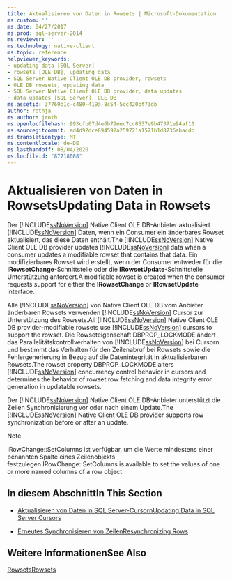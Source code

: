 ```yaml
---
title: Aktualisieren von Daten in Rowsets | Microsoft-Dokumentation
ms.custom: ''
ms.date: 04/27/2017
ms.prod: sql-server-2014
ms.reviewer: ''
ms.technology: native-client
ms.topic: reference
helpviewer_keywords:
- updating data [SQL Server]
- rowsets [OLE DB], updating data
- SQL Server Native Client OLE DB provider, rowsets
- OLE DB rowsets, updating data
- SQL Server Native Client OLE DB provider, data updates
- data updates [SQL Server], OLE DB
ms.assetid: 37769b1c-c480-419a-8c54-5cc420bf73db
author: rothja
ms.author: jroth
ms.openlocfilehash: 993cfb67d4e6b72eec7cc0537e9b47371e94af10
ms.sourcegitcommit: ad4d92dce894592a259721a1571b1d8736abacdb
ms.translationtype: MT
ms.contentlocale: de-DE
ms.lasthandoff: 08/04/2020
ms.locfileid: "87718088"
---
```

# <a name="updating-data-in-rowsets"></a><span data-ttu-id="14b94-102">Aktualisieren von Daten in Rowsets</span><span class="sxs-lookup"><span data-stu-id="14b94-102">Updating Data in Rowsets</span></span>
  <span data-ttu-id="14b94-103">Der [!INCLUDE[ssNoVersion](../../includes/ssnoversion-md.md)] Native Client OLE DB-Anbieter aktualisiert [!INCLUDE[ssNoVersion](../../includes/ssnoversion-md.md)] Daten, wenn ein Consumer ein änderbares Rowset aktualisiert, das diese Daten enthält.</span><span class="sxs-lookup"><span data-stu-id="14b94-103">The [!INCLUDE[ssNoVersion](../../includes/ssnoversion-md.md)] Native Client OLE DB provider updates [!INCLUDE[ssNoVersion](../../includes/ssnoversion-md.md)] data when a consumer updates a modifiable rowset that contains that data.</span></span> <span data-ttu-id="14b94-104">Ein modifizierbares Rowset wird erstellt, wenn der Consumer entweder für die **IRowsetChange**-Schnittstelle oder die **IRowsetUpdate**-Schnittstelle Unterstützung anfordert.</span><span class="sxs-lookup"><span data-stu-id="14b94-104">A modifiable rowset is created when the consumer requests support for either the **IRowsetChange** or **IRowsetUpdate** interface.</span></span>  
  
 <span data-ttu-id="14b94-105">Alle [!INCLUDE[ssNoVersion](../../includes/ssnoversion-md.md)] von Native Client OLE DB vom Anbieter änderbaren Rowsets verwenden [!INCLUDE[ssNoVersion](../../includes/ssnoversion-md.md)] Cursor zur Unterstützung des Rowsets.</span><span class="sxs-lookup"><span data-stu-id="14b94-105">All [!INCLUDE[ssNoVersion](../../includes/ssnoversion-md.md)] Native Client OLE DB provider-modifiable rowsets use [!INCLUDE[ssNoVersion](../../includes/ssnoversion-md.md)] cursors to support the rowset.</span></span> <span data-ttu-id="14b94-106">Die Rowseteigenschaft DBPROP_LOCKMODE ändert das Parallelitätskontrollverhalten von [!INCLUDE[ssNoVersion](../../includes/ssnoversion-md.md)] bei Cursorn und bestimmt das Verhalten für den Zeilenabruf bei Rowsets sowie die Fehlergenerierung in Bezug auf die Datenintegrität in aktualisierbaren Rowsets.</span><span class="sxs-lookup"><span data-stu-id="14b94-106">The rowset property DBPROP_LOCKMODE alters [!INCLUDE[ssNoVersion](../../includes/ssnoversion-md.md)] concurrency control behavior in cursors and determines the behavior of rowset row fetching and data integrity error generation in updatable rowsets.</span></span>  
  
 <span data-ttu-id="14b94-107">Der [!INCLUDE[ssNoVersion](../../includes/ssnoversion-md.md)] Native Client OLE DB-Anbieter unterstützt die Zeilen Synchronisierung vor oder nach einem Update.</span><span class="sxs-lookup"><span data-stu-id="14b94-107">The [!INCLUDE[ssNoVersion](../../includes/ssnoversion-md.md)] Native Client OLE DB provider supports row synchronization before or after an update.</span></span>  
  
> [!NOTE]  
>  <span data-ttu-id="14b94-108">IRowChange::SetColumns ist verfügbar, um die Werte mindestens einer benannten Spalte eines Zeilenobjekts festzulegen.</span><span class="sxs-lookup"><span data-stu-id="14b94-108">IRowChange::SetColumns is available to set the values of one or more named columns of a row object.</span></span>  
  
## <a name="in-this-section"></a><span data-ttu-id="14b94-109">In diesem Abschnitt</span><span class="sxs-lookup"><span data-stu-id="14b94-109">In This Section</span></span>  
  
-   [<span data-ttu-id="14b94-110">Aktualisieren von Daten in SQL Server-Cursorn</span><span class="sxs-lookup"><span data-stu-id="14b94-110">Updating Data in SQL Server Cursors</span></span>](updating-data-in-sql-server-cursors.md)  
  
-   [<span data-ttu-id="14b94-111">Erneutes Synchronisieren von Zeilen</span><span class="sxs-lookup"><span data-stu-id="14b94-111">Resynchronizing Rows</span></span>](updating-data-in-rowsets-resynchronizing-rows.md)  
  
## <a name="see-also"></a><span data-ttu-id="14b94-112">Weitere Informationen</span><span class="sxs-lookup"><span data-stu-id="14b94-112">See Also</span></span>  
 [<span data-ttu-id="14b94-113">Rowsets</span><span class="sxs-lookup"><span data-stu-id="14b94-113">Rowsets</span></span>](rowsets.md)  
  
  
